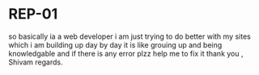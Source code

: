 # REP-01
so basically ia a web developer
i am just trying to do better with my sites which 
i am building up day by day it is like grouing up and being knowledgable and
if there is any error plzz help me to fix it thank you , Shivam regards.
